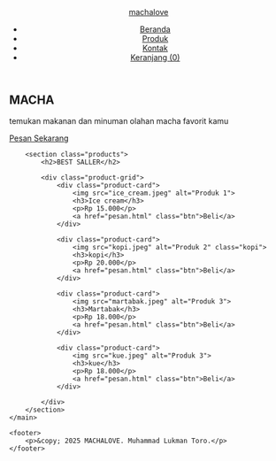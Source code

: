 <!DOCTYPE html>
<html lang="id">
<head>
    <meta charset="UTF-8">
    <meta name="viewport" content="width=device-width, initial-scale=1.0">
    <title>machalove</title>
    <link rel="stylesheet" href="stayle.css">
</head>
<body>
    <header>
        <nav>
            <a href="#" class="logo">machalove</a>
            <ul>
                <li><a href="#">Beranda</a></li>
                <li><a href="#">Produk</a></li>
                <li><a href="https://www.instagram.com/lkmnn0_/">Kontak</a></li>
                <li><a href="#">Keranjang (0)</a></li>
            </ul>
        </nav>
    </header>
<!-- header -->
    <main>
        <section class="hero">
            <h1>MACHA</h1>
            <p>temukan makanan dan minuman olahan macha favorit kamu</p>
            <a href="" class="btn">Pesan Sekarang</a>
        </section>

        <section class="products">
            <h2>BEST SALLER</h2>

<!-- jenis olahannya -->

            <div class="product-grid">
                <div class="product-card">
                    <img src="ice_cream.jpeg" alt="Produk 1">
                    <h3>Ice cream</h3>
                    <p>Rp 15.000</p>
                    <a href="pesan.html" class="btn">Beli</a>
                </div>

                <div class="product-card">
                    <img src="kopi.jpeg" alt="Produk 2" class="kopi">
                    <h3>kopi</h3>
                    <p>Rp 20.000</p>
                    <a href="pesan.html" class="btn">Beli</a>
                </div>

                <div class="product-card">
                    <img src="martabak.jpeg" alt="Produk 3">
                    <h3>Martabak</h3>
                    <p>Rp 18.000</p>
                    <a href="pesan.html" class="btn">Beli</a>
                </div>

                <div class="product-card">
                    <img src="kue.jpeg" alt="Produk 3">
                    <h3>kue</h3>
                    <p>Rp 18.000</p>
                    <a href="pesan.html" class="btn">Beli</a>
                </div>

            </div>
        </section>
    </main>

    <footer>
        <p>&copy; 2025 MACHALOVE. Muhammad Lukman Toro.</p>
    </footer>
</body>
</html>
